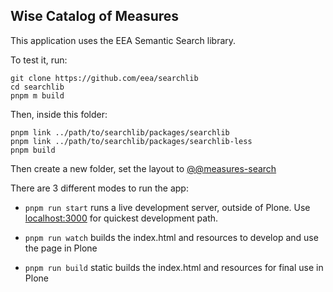 ## Wise Catalog of Measures


This application  uses the EEA Semantic Search library.

To test it, run:

```
git clone https://github.com/eea/searchlib
cd searchlib
pnpm m build
```

Then, inside this folder:

```
pnpm link ../path/to/searchlib/packages/searchlib
pnpm link ../path/to/searchlib/packages/searchlib-less
pnpm build
```

Then create a new folder, set the layout to [@@measures-search](http://localhost:8080/Plone/@@measures-search)

There are 3 different modes to run the app:

- `pnpm run start` runs a live development server, outside of Plone. Use [localhost:3000](http://localhost:3000) for quickest development path.

- `pnpm run watch` builds the index.html and resources to develop and use the page in Plone
- `pnpm run build` static builds the index.html and resources for final use in Plone

